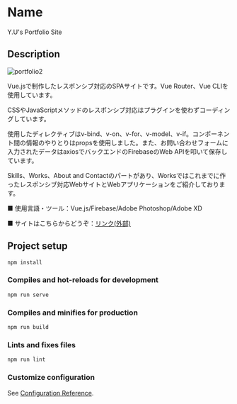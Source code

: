 Name
====

Y.U's Portfolio Site

## Description

![portfolio2](https://user-images.githubusercontent.com/68333078/92983172-c860f000-f4dc-11ea-8d63-33b7b55104fa.jpg)

Vue.jsで制作したレスポンシブ対応のSPAサイトです。Vue Router、Vue CLIを使用しています。

CSSやJavaScriptメソッドのレスポンシブ対応はプラグインを使わずコーディングしています。

使用したディレクティブはv-bind、v-on、v-for、v-model、v-if。コンポーネント間の情報のやりとりはpropsを使用しました。また、お問い合わせフォームに入力されたデータはaxiosでバックエンドのFirebaseのWeb APIを叩いて保存しています。

Skills、Works、About and Contactのパートがあり、Worksではこれまでに作ったレスポンシブ対応WebサイトとWebアプリケーションをご紹介しております。

■ 使用言語・ツール：Vue.js/Firebase/Adobe Photoshop/Adobe XD

■ サイトはこちらからどうぞ：[リンク(外部)](https://y-u-portfolio.netlify.app/)




## Project setup
```
npm install
```

### Compiles and hot-reloads for development
```
npm run serve
```

### Compiles and minifies for production
```
npm run build
```

### Lints and fixes files
```
npm run lint
```

### Customize configuration
See [Configuration Reference](https://cli.vuejs.org/config/).

